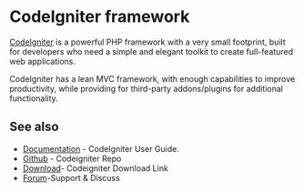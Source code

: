 # CodeIgniter framework

[CodeIgniter](http://www.codeigniter.com/) is a powerful PHP framework with a
very small footprint, built for developers who need a simple and elegant toolkit
to create full-featured web applications.

CodeIgniter has a lean MVC framework, with enough capabilities to improve
productivity, while providing for third-party addons/plugins for additional
functionality.

## See also

* [Documentation](http://www.codeigniter.com/user_guide/) - CodeIgniter User Guide.
* [Github](https://github.com/bcit-ci/CodeIgniter) - Codeigniter Repo
* [Download](https://www.codeigniter.com/download)- Codeigniter Download Link
* [Forum](http://forum.codeigniter.com/)-Support & Discuss
